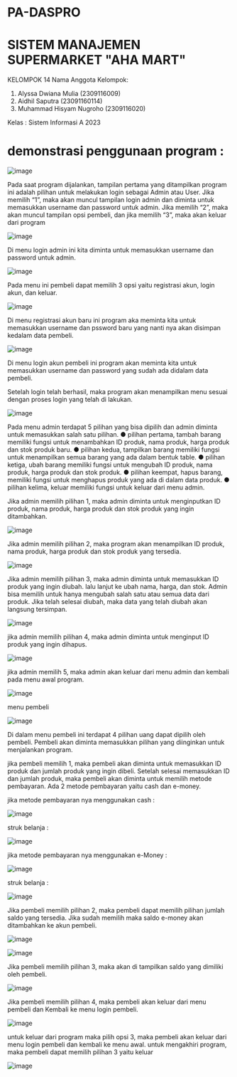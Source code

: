 # PA-DASPRO
# SISTEM MANAJEMEN SUPERMARKET "AHA MART"
KELOMPOK 14
Nama Anggota Kelompok:
1. Alyssa Dwiana Mulia       (2309116009)
2. Aidhil Saputra            (23091160114)
3. Muhammad Hisyam Nugroho   (2309116020)

Kelas : Sistem Informasi A 2023

# demonstrasi penggunaan program :
![image](https://github.com/PA-DASPRO-Kelompok-14/PA-DASPRO/assets/144673468/fea27cce-4ea3-4ea9-9261-53daa5462a82)

Pada saat program dijalankan, tampilan pertama yang ditampilkan program ini adalah pilihan untuk melakukan login sebagai Admin atau User. Jika memilih “1”, maka akan muncul tampilan login admin dan diminta untuk memasukkan username dan password untuk admin. Jika memilih “2”, maka akan muncul tampilan opsi pembeli, dan jika memilih “3”, maka  akan keluar dari program 

![image](https://github.com/PA-DASPRO-Kelompok-14/PA-DASPRO/assets/144673468/5714ea07-cb74-4e60-b779-8a5844d0f8a1)

Di menu login admin ini kita diminta untuk memasukkan username dan password untuk admin.

![image](https://github.com/PA-DASPRO-Kelompok-14/PA-DASPRO/assets/144673468/72bfcdb8-a281-423f-ab67-1497fed38dfa)

Pada menu ini pembeli dapat memilih 3 opsi yaitu registrasi akun, login akun, dan keluar.

![image](https://github.com/PA-DASPRO-Kelompok-14/PA-DASPRO/assets/144673468/33d3fdb2-c68f-4a6e-8151-cd4bfac94d55)

Di menu registrasi akun baru ini program aka meminta kita untuk memasukkan username dan pssword baru yang nanti nya akan disimpan kedalam data pembeli.

![image](https://github.com/PA-DASPRO-Kelompok-14/PA-DASPRO/assets/144673468/decfff54-3abe-47c4-88d5-ea625330945c)

Di menu login akun pembeli ini program akan meminta kita untuk memasukkan username dan password yang sudah ada didalam data pembeli.

Setelah login telah berhasil, maka program akan menampilkan menu sesuai dengan proses login yang telah di lakukan. 

![image](https://github.com/PA-DASPRO-Kelompok-14/PA-DASPRO/assets/144673468/b47f981d-3d78-4ecd-abf1-0be474bcc31a)

Pada menu admin terdapat 5 pilihan yang bisa dipilih dan admin diminta untuk memasukkan salah satu pilihan.
●	pilihan pertama, tambah barang memiliki fungsi untuk menambahkan ID produk, nama produk, harga produk dan stok produk baru.
●	pilihan kedua, tampilkan barang memiliki fungsi untuk menampilkan semua barang yang ada dalam bentuk table.
●	pilihan ketiga, ubah barang memiliki fungsi untuk mengubah ID produk, nama produk, harga produk dan stok produk.
●	pilihan keempat, hapus barang, memiliki fungsi untuk menghapus produk yang ada di dalam data produk.
●	pilihan kelima, keluar memiliki fungsi untuk keluar dari menu admin.


Jika admin memilih pilihan 1, maka admin diminta untuk menginputkan ID produk, nama produk, harga produk dan stok produk 
yang ingin ditambahkan.

![image](https://github.com/PA-DASPRO-Kelompok-14/PA-DASPRO/assets/144673468/6e9d5200-fc14-4749-850e-44a913e13732)


Jika admin memilih pilihan 2, maka program akan menampilkan ID produk, nama produk, harga produk dan stok produk yang tersedia. 

![image](https://github.com/PA-DASPRO-Kelompok-14/PA-DASPRO/assets/144673468/96102ecc-1568-494b-bad6-e8c1ac5307a1)

Jika admin memilih pilihan 3, maka admin diminta untuk memasukkan ID  produk yang ingin diubah. lalu lanjut ke ubah nama, harga, dan stok. Admin bisa memilih untuk hanya mengubah salah satu atau semua data dari produk. Jika telah selesai diubah, maka data yang telah diubah akan langsung tersimpan. 

![image](https://github.com/PA-DASPRO-Kelompok-14/PA-DASPRO/assets/144673468/1dc7ac87-ee27-465c-af95-43a2cd72560e)

jika admin memilih pilihan 4, maka admin diminta untuk menginput ID produk yang ingin dihapus.

![image](https://github.com/PA-DASPRO-Kelompok-14/PA-DASPRO/assets/144673468/d99fdbb9-78f2-4ad0-93c5-5dd06bcb622b)

jika admin memilih 5, maka admin akan keluar dari menu admin dan kembali pada menu awal program.

![image](https://github.com/PA-DASPRO-Kelompok-14/PA-DASPRO/assets/144673468/56a2479b-f8ea-48d0-8135-d55883ee6323)


menu pembeli

![image](https://github.com/PA-DASPRO-Kelompok-14/PA-DASPRO/assets/144673468/b9b41a60-02d1-46db-9ae0-02698e6efd08)

Di dalam menu pembeli ini terdapat 4 pilihan uang dapat dipilih oleh pembeli. Pembeli akan diminta memasukkan pilihan yang diinginkan untuk menjalankan program. 


jika pembeli memilih 1, maka pembeli akan diminta untuk memasukkan ID produk dan jumlah produk yang ingin dibeli. Setelah selesai memasukkan ID dan jumlah produk, maka pembeli akan diminta untuk memilih metode pembayaran. Ada 2 metode pembayaran yaitu cash dan e-money.

jika metode pembayaran nya menggunakan cash :

![image](https://github.com/PA-DASPRO-Kelompok-14/PA-DASPRO/assets/144673468/f30a2ace-96b1-4d9d-b6c9-5d42933d42a8)

struk belanja :

![image](https://github.com/PA-DASPRO-Kelompok-14/PA-DASPRO/assets/144673468/d8156c53-be4a-4b0b-a0e7-f598f4dcc2a1)

jika metode pembayaran nya menggunakan e-Money :

![image](https://github.com/PA-DASPRO-Kelompok-14/PA-DASPRO/assets/144673468/95dcef68-4a61-4727-96f9-c8ece29a2167)

struk belanja :

![image](https://github.com/PA-DASPRO-Kelompok-14/PA-DASPRO/assets/144673468/76b3b731-6752-4a82-8c9d-eb1a0078f806)


Jika pembeli memilih pilihan 2, maka pembeli dapat memilih pilihan jumlah saldo yang tersedia. Jika sudah memilih maka saldo e-money akan ditambahkan ke akun pembeli.

![image](https://github.com/PA-DASPRO-Kelompok-14/PA-DASPRO/assets/144673468/627881b4-18ee-41e3-9ad7-2a9edcb14cb9)


![image](https://github.com/PA-DASPRO-Kelompok-14/PA-DASPRO/assets/144673468/3a0188ac-665e-430b-b208-88743d1a1e47)


Jika pembeli memilih pilihan 3, maka akan di tampilkan saldo yang dimiliki oleh pembeli.

![image](https://github.com/PA-DASPRO-Kelompok-14/PA-DASPRO/assets/144673468/79fe5019-cbe8-465f-8f53-15de7c4b6244)

Jika pembeli memilih pilihan 4, maka pembeli akan keluar dari menu pembeli dan Kembali ke menu login pembeli.

![image](https://github.com/PA-DASPRO-Kelompok-14/PA-DASPRO/assets/144673468/010614e6-7d7e-4548-9dba-76e021299a32)

untuk keluar dari program maka pilih opsi 3, maka pembeli akan keluar dari menu login pembeli dan kembali ke menu awal. untuk mengakhiri program, maka pembeli dapat memilih pilihan 3 yaitu keluar

![image](https://github.com/PA-DASPRO-Kelompok-14/PA-DASPRO/assets/144673468/9d1f2ca4-f35b-49b7-8559-9c7f70efea27)
